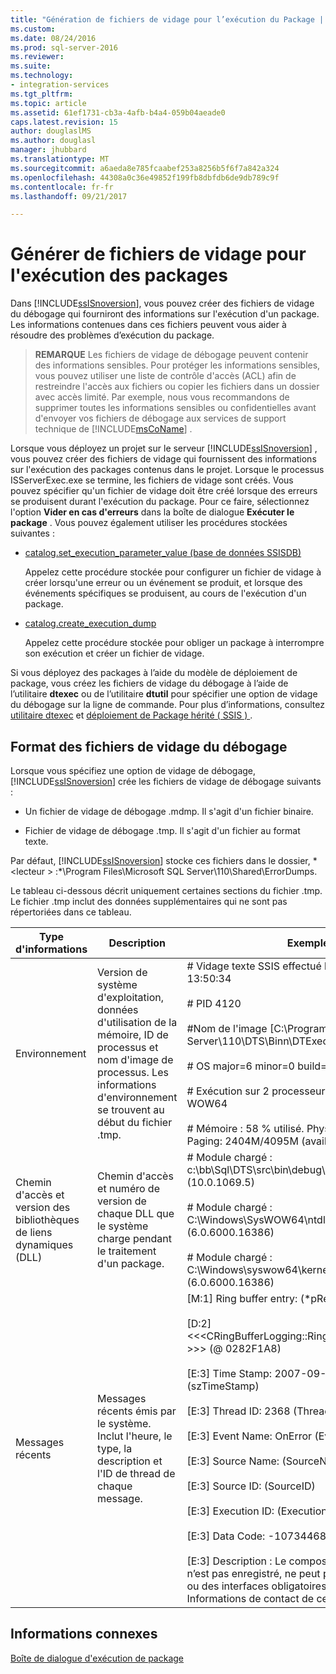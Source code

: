 ```yaml
---
title: "Génération de fichiers de vidage pour l’exécution du Package | Documents Microsoft"
ms.custom: 
ms.date: 08/24/2016
ms.prod: sql-server-2016
ms.reviewer: 
ms.suite: 
ms.technology:
- integration-services
ms.tgt_pltfrm: 
ms.topic: article
ms.assetid: 61ef1731-cb3a-4afb-b4a4-059b04aeade0
caps.latest.revision: 15
author: douglaslMS
ms.author: douglasl
manager: jhubbard
ms.translationtype: MT
ms.sourcegitcommit: a6aeda8e785fcaabef253a8256b5f6f7a842a324
ms.openlocfilehash: 44308a0c36e49852f199fb8dbfdb6de9db789c9f
ms.contentlocale: fr-fr
ms.lasthandoff: 09/21/2017

---
```

# <a name="generating-dump-files-for-package-execution"></a>Générer de fichiers de vidage pour l'exécution des packages
  Dans [!INCLUDE[ssISnoversion](../../includes/ssisnoversion-md.md)], vous pouvez créer des fichiers de vidage du débogage qui fourniront des informations sur l'exécution d'un package. Les informations contenues dans ces fichiers peuvent vous aider à résoudre des problèmes d’exécution du package.  
  
> **REMARQUE** Les fichiers de vidage de débogage peuvent contenir des informations sensibles. Pour protéger les informations sensibles, vous pouvez utiliser une liste de contrôle d'accès (ACL) afin de restreindre l'accès aux fichiers ou copier les fichiers dans un dossier avec accès limité. Par exemple, nous vous recommandons de supprimer toutes les informations sensibles ou confidentielles avant d'envoyer vos fichiers de débogage aux services de support technique de [!INCLUDE[msCoName](../../includes/msconame-md.md)] .  
  
 Lorsque vous déployez un projet sur le serveur [!INCLUDE[ssISnoversion](../../includes/ssisnoversion-md.md)] , vous pouvez créer des fichiers de vidage qui fournissent des informations sur l'exécution des packages contenus dans le projet. Lorsque le processus ISServerExec.exe se termine, les fichiers de vidage sont créés. Vous pouvez spécifier qu'un fichier de vidage doit être créé lorsque des erreurs se produisent durant l'exécution du package. Pour ce faire, sélectionnez l'option **Vider en cas d'erreurs** dans la boîte de dialogue **Exécuter le package** . Vous pouvez également utiliser les procédures stockées suivantes :  
  
-   [catalog.set_execution_parameter_value &#40;base de données SSISDB&#41;](../../integration-services/system-stored-procedures/catalog-set-execution-parameter-value-ssisdb-database.md)  
  
     Appelez cette procédure stockée pour configurer un fichier de vidage à créer lorsqu'une erreur ou un événement se produit, et lorsque des événements spécifiques se produisent, au cours de l'exécution d'un package.  
  
-   [catalog.create_execution_dump](../../integration-services/system-stored-procedures/catalog-create-execution-dump.md)  
  
     Appelez cette procédure stockée pour obliger un package à interrompre son exécution et créer un fichier de vidage.  
  
 Si vous déployez des packages à l’aide du modèle de déploiement de package, vous créez les fichiers de vidage du débogage à l’aide de l’utilitaire **dtexec** ou de l’utilitaire **dtutil** pour spécifier une option de vidage du débogage sur la ligne de commande. Pour plus d’informations, consultez [utilitaire dtexec](/sql-docs/docs/integration-services/packages/deploy-integration-services-ssis-projects-and-packages) et [déploiement de Package hérité &#40; SSIS &#41; ](../../integration-services/packages/legacy-package-deployment-ssis.md).  
  
## <a name="debug-dump-file-format"></a>Format des fichiers de vidage du débogage  
 Lorsque vous spécifiez une option de vidage de débogage, [!INCLUDE[ssISnoversion](../../includes/ssisnoversion-md.md)] crée les fichiers de vidage de débogage suivants :  
  
-   Un fichier de vidage de débogage .mdmp. Il s'agit d'un fichier binaire.  
  
-   Fichier de vidage de débogage .tmp. Il s'agit d'un fichier au format texte.  
  
 Par défaut, [!INCLUDE[ssISnoversion](../../includes/ssisnoversion-md.md)] stocke ces fichiers dans le dossier, * \<lecteur > :*\Program Files\Microsoft SQL Server\110\Shared\ErrorDumps.  
  
 Le tableau ci-dessous décrit uniquement certaines sections du fichier .tmp. Le fichier .tmp inclut des données supplémentaires qui ne sont pas répertoriées dans ce tableau.  
  
|Type d'informations|Description|Exemple|  
|-------------------------|-----------------|-------------|  
|Environnement|Version de système d'exploitation, données d'utilisation de la mémoire, ID de processus et nom d'image de processus. Les informations d'environnement se trouvent au début du fichier .tmp.|# Vidage texte SSIS effectué le 13/09/2007 à 13:50:34<br /><br /> # PID 4120<br /><br /> #Nom de l'image [C:\Program Files\Microsoft SQL Server\110\DTS\Binn\DTExec.exe]<br /><br /> # OS major=6 minor=0 build=6000<br /><br /> # Exécution sur 2 processeurs amd64 sous WOW64<br /><br /> # Mémoire : 58 % utilisé. Physical: 845M/2044M  Paging: 2404M/4095M (avail/total)|  
|Chemin d'accès et version des bibliothèques de liens dynamiques (DLL)|Chemin d'accès et numéro de version de chaque DLL que le système charge pendant le traitement d'un package.|# Module chargé : c:\bb\Sql\DTS\src\bin\debug\i386\DTExec.exe (10.0.1069.5)<br /><br /> # Module chargé : C:\Windows\SysWOW64\ntdll.dll (6.0.6000.16386)<br /><br /> # Module chargé : C:\Windows\syswow64\kernel32.dll (6.0.6000.16386)|  
|Messages récents|Messages récents émis par le système. Inclut l'heure, le type, la description et l'ID de thread de chaque message.|[M:1]   Ring buffer entry:              (*pRecord)<br /><br /> [D:2] <<\<CRingBufferLogging::RingBufferLoggingRecord >>> (@ 0282F1A8)<br /><br /> [E:3]         Time Stamp: 2007-09-13 13:50:32.786      (szTimeStamp)<br /><br /> [E:3]         Thread ID: 2368           (ThreadID)<br /><br /> [E:3]         Event Name: OnError                        (EventName)<br /><br /> [E:3]         Source Name:                (SourceName)<br /><br /> [E:3]         Source ID:                        (SourceID)<br /><br /> [E:3]         Execution ID:                 (ExecutionGUID)<br /><br /> [E:3]         Data Code: -1073446879              (DataCode)<br /><br /> [E:3]         Description : Le composant est manquant, n’est pas enregistré, ne peut pas être mis à niveau ou des interfaces obligatoires sont manquantes. Informations de contact de ce composant : «  ».|  
  
## <a name="related-information"></a>Informations connexes  
 [Boîte de dialogue d'exécution de package](../../integration-services/packages/run-integration-services-ssis-packages.md#execute_package_dialog)  
  
  

